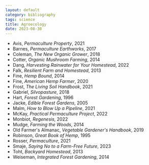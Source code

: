 ```yaml
---
layout: default
category: bibliography
tags: science
title: Agroecology
date: 2023-08-30
---
```


* Avis, *Permaculture Property*, 2021
* Barnes, *Permaculture Earthworks*, 2017
* Coleman, *The New Organic Grower*, 2018
* Cotter, *Organic Mushroom Farming*, 2014
* Dang, *Harvesting Rainwater for Your Homestead*, 2022
* Falk, *Resilient Farm and Homestead*, 2013
* Fine, *Hemp Bound*, 2014
* Fine, *American Hemp Farmer*, 2020
* Frost, *The Living Soil Handbook*, 2021
* Gabriel, *Silvopasture*, 2018
* Hart, *Forest Gardening*, 1996
* Jacke, *Edible Forest Gardens*, 2005
* Malm, *How to Blow Up a Pipeline*, 2021
* McKay, *Practical Permaculture Project*, 2022
* Monbiot, *Regenesis*, 2022
* Mudge, *Farming the Woods*, 2014
* Old Farmer's Almanac, *Vegetable Gardener's Handbook*, 2019
* Robinson, *Great Book of Hemp*, 1995
* Rosser, *Permaculture*, 2021
* Smaje, *Saying No to a Farm-Free Future*, 2023
* Toht, *Backyard Homestead*, 2013
* Weiseman, *Integrated Forest Gardening*, 2014
